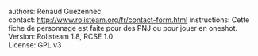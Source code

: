 authors: Renaud Guezennec  
contact: http://www.rolisteam.org/fr/contact-form.html
instructions: Cette fiche de personnage est faite pour des PNJ ou pour jouer en oneshot.  
Version: Rolisteam 1.8, RCSE 1.0  
License: GPL v3  
